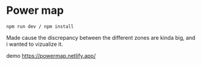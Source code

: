 # Power map

`npm run dev / npm install`

Made cause the discrepancy between the different zones are kinda big, and i wanted to vizualize it.

demo https://powermap.netlify.app/
